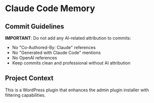 # Claude Code Memory

## Commit Guidelines

**IMPORTANT**: Do not add any AI-related attribution to commits:
- No "Co-Authored-By: Claude" references
- No "Generated with Claude Code" mentions
- No OpenAI references
- Keep commits clean and professional without AI attribution

## Project Context

This is a WordPress plugin that enhances the admin plugin installer with filtering capabilities.